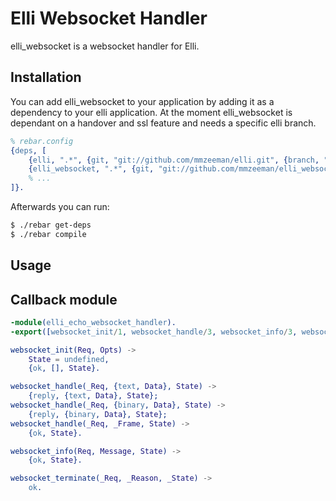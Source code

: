Elli Websocket Handler
======================

elli_websocket is a websocket handler for Elli.

Installation
------------

You can add elli_websocket to your application by adding it as a dependency to your elli 
application. At the moment elli_websocket is dependant on a handover and ssl feature and
needs a specific elli branch.

```erlang
% rebar.config
{deps, [
    {elli, ".*", {git, "git://github.com/mmzeeman/elli.git", {branch, "ssl+handover"}}},
    {elli_websocket, ".*", {git, "git://github.com/mmzeeman/elli_websocket.git", {branch, "master"}}},
    % ...
]}.
```

Afterwards you can run:

```sh
$ ./rebar get-deps
$ ./rebar compile
```


Usage
-----

Callback module
-----------------

```erlang
-module(elli_echo_websocket_handler).
-export([websocket_init/1, websocket_handle/3, websocket_info/3, websocket_terminate/3]).

websocket_init(Req, Opts) ->
    State = undefined,
    {ok, [], State}.

websocket_handle(_Req, {text, Data}, State) ->
    {reply, {text, Data}, State};
websocket_handle(_Req, {binary, Data}, State) ->
    {reply, {binary, Data}, State};
websocket_handle(_Req, _Frame, State) ->
    {ok, State}.

websocket_info(Req, Message, State) ->
    {ok, State}.

websocket_terminate(_Req, _Reason, _State) ->
    ok.

```
